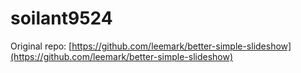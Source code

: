 # soilant9524

Original repo: [https://github.com/leemark/better-simple-slideshow](https://github.com/leemark/better-simple-slideshow)
